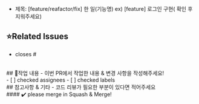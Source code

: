 - 제목: [feature/reafactor/fix] 한 일(기능명)
  ex) [feature] 로그인 구현( 확인 후 지워주세요)


## ⭐Related Issues
- closes # 

<br>
## 📝작업 내용
- 이번 PR에서 작업한 내용 & 변경 사항을 작성해주세요!

<br>
- [ ] checked assignees
- [ ] checked labels


<br>
## 참고사항 & 기타
- 코드 리뷰가 필요한 부분이 있다면 적어주세요

<br>
#### ✔️ please merge in Squash & Merge!
